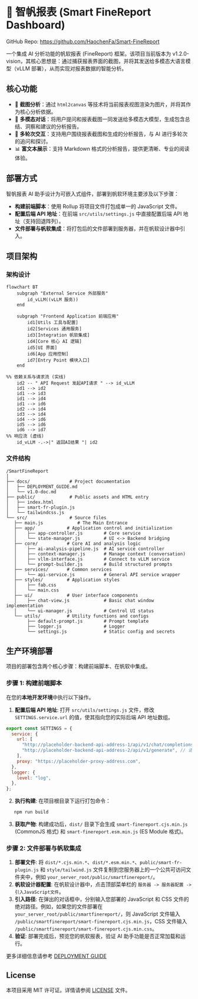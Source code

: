 # 🤖 智帆报表 (Smart FineReport Dashboard)

GitHub Repo: https://github.com/HaochenFa/Smart-FineReport

一个集成 AI 分析功能的帆软报表 (FineReport) 框架。该项目当前版本为 v1.2.0-vision，其核心思想是：通过捕获报表界面的截图，并将其发送给多模态大语言模型（vLLM
部署），从而实现对报表数据的智能分析。

## 核心功能

- 📸 **截图分析**：通过 `html2canvas` 等技术将当前报表视图渲染为图片，并将其作为核心分析依据。
- 🤖 **多模态对话**：将用户提问和报表截图一同发送给多模态大模型，生成包含总结、洞察和建议的分析报告。
- 💬 **多轮次交互**：支持用户围绕报表截图和生成的分析报告，与 AI 进行多轮次的追问和探讨。
- 📊 **富文本展示**：支持 Markdown 格式的分析报告，提供更清晰、专业的阅读体验。

## 部署方式

智帆报表 AI 助手设计为可嵌入式组件，部署到帆软环境主要涉及以下步骤：

- **构建前端脚本**：使用 Rollup 将项目文件打包成单一的 JavaScript 文件。
- **配置后端 API 地址**：在前端 `src/utils/settings.js` 中直接配置后端 API 地址（支持回退阵列）。
- **文件部署与帆软集成**：将打包后的文件部署到服务器，并在帆软设计器中引入。

## 项目架构

### 架构设计

```mermaid
flowchart BT
    subgraph "External Service 外部服务"
        id_vLLM((vLLM 服务))
    end

    subgraph "Frontend Application 前端应用"
        id1[Utils 工具与配置]
        id2[Services 通用服务]
        id3[Integration 帆软集成]
        id4[Core 核心 AI 逻辑]
        id5[UI 界面]
        id6[App 应用控制]
        id7[Entry Point 模块入口]
    end

%% 依赖关系与请求流 (实线)
    id2 -- " API Request 发起API请求 " --> id_vLLM
    id1 --> id2
    id1 --> id3
    id1 --> id4
    id1 --> id6
    id2 --> id4
    id3 --> id4
    id4 --> id6
    id5 --> id6
    id6 --> id7
%% 响应流 (虚线)
    id_vLLM -.->|" 返回AI结果 "| id2
```

### 文件结构

```plaintext
/SmartFineReport
│
├── docs/               # Project documentation
│   ├── DEPLOYMENT_GUIDE.md
│   └── v1.0-doc.md
├── public/             # Public assets and HTML entry
│   ├── index.html
│   ├── smart-fr-plugin.js
│   └── tailwindcss.js
└── src/                # Source files
   ├── main.js             # The Main Entrance
   ├── app/            # Application control and initialization
   │    ├── app-controller.js        # Core service
   │    └── state-manager.js         # UI <-> Backend bridging
   ├── core/           # Core AI and analysis logic
   │    ├── ai-analysis-pipeline.js  # AI service controller
   │    ├── context-manager.js       # Manage context (conversation)
   │    ├── vllm-interface.js        # Connect to vLLM service
   │    └── prompt-builder.js        # Build structured prompts
   ├── services/       # Common services
   │    └── api-service.js           # General API service wrapper
   ├── styles/         # Application styles
   │    ├── fab.css
   │    └── main.css
   ├── ui/             # User interface components
   │    ├── chat-view.js             # Basic chat window implementation
   │    └── ui-manager.js            # Control UI status
   └── utils/          # Utility functions and configs
        ├── default-prompt.js        # Prompt template
        ├── logger.js                # Logger
        └── settings.js              # Static config and secrets
```

## 生产环境部署

项目的部署包含两个核心步骤：构建前端脚本、在帆软中集成。

### 步骤 1: 构建前端脚本

在您的**本地开发环境**中执行以下操作。

1. **配置后端 API 地址**: 打开 `src/utils/settings.js` 文件，修改 `SETTINGS.service.url` 的值，使其指向您的实际后端 API
   地址数组。

```javascript
export const SETTINGS = {
  service: {
    url: [
      "http://placeholder-backend-api-address-1/api/v1/chat/completions", // 请替换为您的实际后端API地址
      "http://placeholder-backend-api-address-2/api/v1/generate", // 请替换为您的实际后端API地址
    ],
    proxy: "https://placeholder-proxy-address.com",
  },
  logger: {
    level: "log",
  },
};
```

2. **执行构建**: 在项目根目录下运行打包命令：

```bash
   npm run build
```

3. **获取产物**: 构建成功后，`dist/` 目录下会生成 `smart-finereport.cjs.min.js` (CommonJS 格式) 和
   `smart-finereport.esm.min.js` (ES Module 格式)。

### 步骤 2: 文件部署与帆软集成

1. **部署文件**: 将 `dist/*.cjs.min.*`、`dist/*.esm.min.*`、`public/smart-fr-plugin.js` 和 `style/tailwind.js`
   文件复制到您服务器上的一个公共可访问文件夹中，例如 `your_server_root/public/smartfinereport/`。
2. **帆软设计器配置**: 在帆软设计器中，点击顶部菜单栏的 `服务器 -> 服务器配置 -> 引入JavaScript文件`。
3. **引入路径**: 在弹出的对话框中，分别输入您部署的 JavaScript 和 CSS 文件的绝对路径。例如，如果您的文件部署在
   `your_server_root/public/smartfinereport/`，则 JavaScript 文件输入
   `/public/smartfinereport/smart-finereport.cjs.min.js`，CSS 文件输入
   `/public/smartfinereport/smart-finereport.cjs.min.css`。
4. **验证**: 部署完成后，预览您的帆软报表，验证 AI 助手功能是否正常加载和运行。

更多详细信息请参考 [DEPLOYMENT GUIDE](docs/DEPLOYMENT_GUIDE.md)

## License

本项目采用 MIT 许可证。详情请参阅 [LICENSE](LICENSE) 文件。